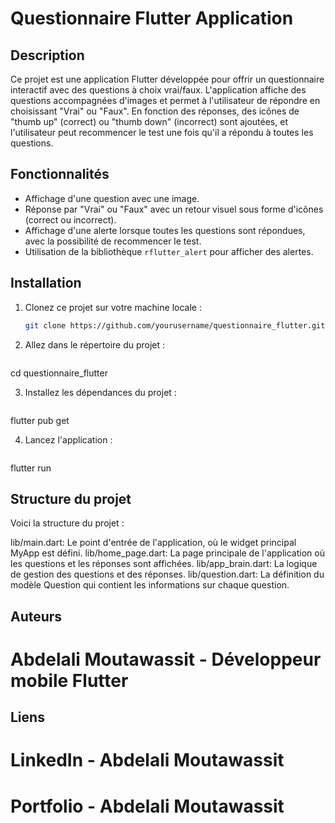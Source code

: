 # Questionnaire Flutter Application

## Description

Ce projet est une application Flutter développée pour offrir un questionnaire interactif avec des questions à choix vrai/faux. L'application affiche des questions accompagnées d'images et permet à l'utilisateur de répondre en choisissant "Vrai" ou "Faux". En fonction des réponses, des icônes de "thumb up" (correct) ou "thumb down" (incorrect) sont ajoutées, et l'utilisateur peut recommencer le test une fois qu'il a répondu à toutes les questions.

## Fonctionnalités

- Affichage d'une question avec une image.
- Réponse par "Vrai" ou "Faux" avec un retour visuel sous forme d'icônes (correct ou incorrect).
- Affichage d'une alerte lorsque toutes les questions sont répondues, avec la possibilité de recommencer le test.
- Utilisation de la bibliothèque `rflutter_alert` pour afficher des alertes.

## Installation

1. Clonez ce projet sur votre machine locale :
   ```bash
   git clone https://github.com/yourusername/questionnaire_flutter.git
2. Allez dans le répertoire du projet :
   ```bash
cd questionnaire_flutter

3. Installez les dépendances du projet :
   ```bash
flutter pub get

4. Lancez l'application :
   ```bash
flutter run

## Structure du projet

Voici la structure du projet :

lib/main.dart: Le point d'entrée de l'application, où le widget principal MyApp est défini.
lib/home_page.dart: La page principale de l'application où les questions et les réponses sont affichées.
lib/app_brain.dart: La logique de gestion des questions et des réponses.
lib/question.dart: La définition du modèle Question qui contient les informations sur chaque question.

## Auteurs
# Abdelali Moutawassit - Développeur mobile Flutter

## Liens
# LinkedIn - Abdelali Moutawassit
# Portfolio - Abdelali Moutawassit

